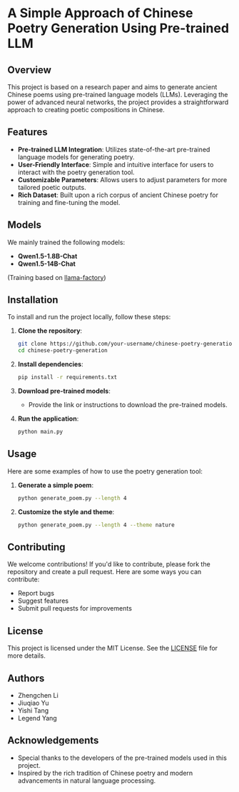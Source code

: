 # A Simple Approach of Chinese Poetry Generation Using Pre-trained LLM

## Overview
This project is based on a research paper and aims to generate ancient Chinese poems using pre-trained language models (LLMs). Leveraging the power of advanced neural networks, the project provides a straightforward approach to creating poetic compositions in Chinese.

## Features
- **Pre-trained LLM Integration**: Utilizes state-of-the-art pre-trained language models for generating poetry.
- **User-Friendly Interface**: Simple and intuitive interface for users to interact with the poetry generation tool.
- **Customizable Parameters**: Allows users to adjust parameters for more tailored poetic outputs.
- **Rich Dataset**: Built upon a rich corpus of ancient Chinese poetry for training and fine-tuning the model.

## Models
We mainly trained the following models:
- **Qwen1.5-1.8B-Chat**
- **Qwen1.5-14B-Chat**

(Training based on [llama-factory](https://github.com/hiyouga/LLaMA-Factory))

## Installation
To install and run the project locally, follow these steps:

1. **Clone the repository**:
    ```bash
    git clone https://github.com/your-username/chinese-poetry-generation.git
    cd chinese-poetry-generation
    ```

2. **Install dependencies**:
    ```bash
    pip install -r requirements.txt
    ```

3. **Download pre-trained models**:
    - Provide the link or instructions to download the pre-trained models.

4. **Run the application**:
    ```bash
    python main.py
    ```

## Usage
Here are some examples of how to use the poetry generation tool:

1. **Generate a simple poem**:
    ```bash
    python generate_poem.py --length 4
    ```

2. **Customize the style and theme**:
    ```bash
    python generate_poem.py --length 4 --theme nature
    ```

## Contributing
We welcome contributions! If you'd like to contribute, please fork the repository and create a pull request. Here are some ways you can contribute:
- Report bugs
- Suggest features
- Submit pull requests for improvements

## License
This project is licensed under the MIT License. See the [LICENSE](LICENSE) file for more details.

## Authors
- Zhengchen Li
- Jiuqiao Yu
- Yishi Tang
- Legend Yang

## Acknowledgements
- Special thanks to the developers of the pre-trained models used in this project.
- Inspired by the rich tradition of Chinese poetry and modern advancements in natural language processing.
